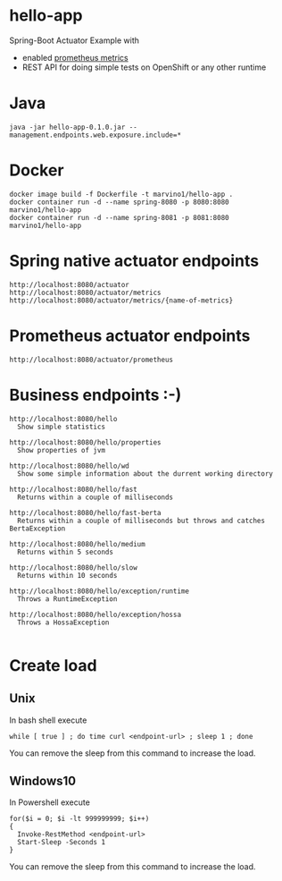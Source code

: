 # hello-app
Spring-Boot Actuator Example with 
* enabled [prometheus metrics](https://prometheus.io/)
* REST API for doing simple tests on OpenShift or any other runtime 

# Java
```
java -jar hello-app-0.1.0.jar --management.endpoints.web.exposure.include=*
```

# Docker 
```
docker image build -f Dockerfile -t marvino1/hello-app .
docker container run -d --name spring-8080 -p 8080:8080 marvino1/hello-app
docker container run -d --name spring-8081 -p 8081:8080 marvino1/hello-app
```

# Spring native actuator endpoints
```
http://localhost:8080/actuator
http://localhost:8080/actuator/metrics
http://localhost:8080/actuator/metrics/{name-of-metrics}
```
# Prometheus actuator endpoints
```
http://localhost:8080/actuator/prometheus
```

# Business endpoints :-)
```
http://localhost:8080/hello
  Show simple statistics
  
http://localhost:8080/hello/properties
  Show properties of jvm
  
http://localhost:8080/hello/wd
  Show some simple information about the durrent working directory
    
http://localhost:8080/hello/fast  
  Returns within a couple of milliseconds  

http://localhost:8080/hello/fast-berta
  Returns within a couple of milliseconds but throws and catches BertaException 
  
http://localhost:8080/hello/medium
  Returns within 5 seconds

http://localhost:8080/hello/slow
  Returns within 10 seconds
  
http://localhost:8080/hello/exception/runtime
  Throws a RuntimeException

http://localhost:8080/hello/exception/hossa
  Throws a HossaException
    
```


# Create load
## Unix
In bash shell execute
```
while [ true ] ; do time curl <endpoint-url> ; sleep 1 ; done
```
You can remove the sleep from this command to increase the load.

## Windows10
In Powershell execute 
```
for($i = 0; $i -lt 999999999; $i++)
{
  Invoke-RestMethod <endpoint-url>
  Start-Sleep -Seconds 1
}
```
You can remove the sleep from this command to increase the load.
